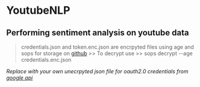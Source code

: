 # YoutubeNLP
## Performing sentiment analysis on youtube data

> credentials.json and token.enc.json are encrpyted files using age and sops for storage on [github](https://github.com/getsops/sops?tab=readme-ov-file#yaml-json-env-and-ini-type-extensions)
    >> To decrypt use 
    >> sops decrypt --age <agekey> credentials.enc.json 

*Replace with your own unecrpyted json file for oauth2.0 credentials from [google api](https://developers.google.com/docs/api/quickstart/python)*
